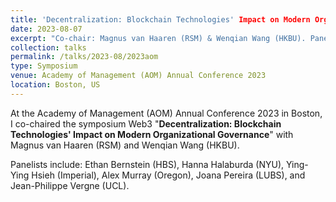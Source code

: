 ```yaml
---
title: 'Decentralization: Blockchain Technologies' Impact on Modern Organizational Governance'
date: 2023-08-07
excerpt: "Co-chair: Magnus van Haaren (RSM) & Wenqian Wang (HKBU). Panelist: Ethan Bernstein (HBS), Hanna Halaburda (NYU), Ying-Ying Hsieh (Imperial), Alex Murray (Oregon), Joana Pereira (LUBS), and Jean-Philippe Vergne (UCL)."
collection: talks
permalink: /talks/2023-08/2023aom
type: Symposium
venue: Academy of Management (AOM) Annual Conference 2023
location: Boston, US
---
```


At the Academy of Management (AOM) Annual Conference 2023 in Boston, I co-chaired the symposium Web3 "**Decentralization: Blockchain Technologies' Impact on Modern Organizational Governance**" with Magnus van Haaren (RSM) and Wenqian Wang (HKBU). 

Panelists include: Ethan Bernstein (HBS), Hanna Halaburda (NYU), Ying-Ying Hsieh (Imperial), Alex Murray (Oregon), Joana Pereira (LUBS), and Jean-Philippe Vergne (UCL).